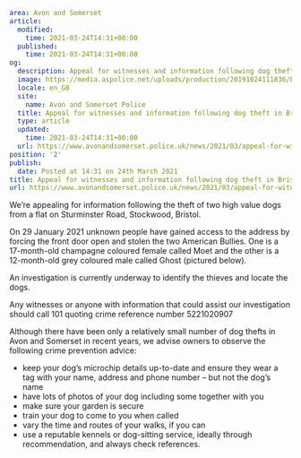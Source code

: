 ```yaml
area: Avon and Somerset
article:
  modified:
    time: 2021-03-24T14:31+00:00
  published:
    time: 2021-03-24T14:31+00:00
og:
  description: Appeal for witnesses and information following dog theft in Bristol&#8230;
  image: https://media.aspolice.net/uploads/production/20191024111836/Police-appeal-hat.jpg
  locale: en_GB
  site:
    name: Avon and Somerset Police
  title: Appeal for witnesses and information following dog theft in Bristol | Avon and Somerset Police
  type: article
  updated:
    time: 2021-03-24T14:31+00:00
  url: https://www.avonandsomerset.police.uk/news/2021/03/appeal-for-witnesses-and-information-following-dog-theft-in-bristol/
position: '2'
publish:
  date: Posted at 14:31 on 24th March 2021
title: Appeal for witnesses and information following dog theft in Bristol | Avon and Somerset Police
url: https://www.avonandsomerset.police.uk/news/2021/03/appeal-for-witnesses-and-information-following-dog-theft-in-bristol/
```

We’re appealing for information following the theft of two high value dogs from a flat on Sturminster Road, Stockwood, Bristol.

On 29 January 2021 unknown people have gained access to the address by forcing the front door open and stolen the two American Bullies. One is a 17-month-old champagne coloured female called Moet and the other is a 12-month-old grey coloured male called Ghost (pictured below).

An investigation is currently underway to identify the thieves and locate the dogs.

Any witnesses or anyone with information that could assist our investigation should call 101 quoting crime reference number 5221020907

Although there have been only a relatively small number of dog thefts in Avon and Somerset in recent years, we advise owners to observe the following crime prevention advice:

 * keep your dog’s microchip details up-to-date and ensure they wear a tag with your name, address and phone number – but not the dog’s name
 * have lots of photos of your dog including some together with you
 * make sure your garden is secure
 * train your dog to come to you when called
 * vary the time and routes of your walks, if you can
 * use a reputable kennels or dog-sitting service, ideally through recommendation, and always check references.
